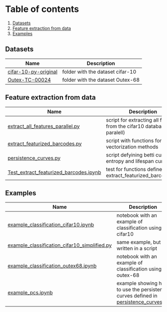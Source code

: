 # Table of contents
1. [Datasets](#datasets)
2. [Feature extraction from data](#feature-extraction-from-data)
3. [Examples](#examples)

## Datasets

| Name | Description  |
|----------------------------------------------------------------------------------------------------------|----------------------------------|
|[cifar-10-py-original](https://github.com/Cimagroup/vectorisation-maps/tree/master/cifar-10-py-original) |folder with the dataset cifar-10 |
|[Outex-TC-00024](https://github.com/Cimagroup/vectorisation-maps/tree/master/Outex-TC-00024)             | folder with the dataset Outex-68 | |[fashion_mnist](https://github.com/Cimagroup/vectorisation-maps/tree/master/fashion_mnist)             | folder with the dataset fashion_mnist |


## Feature extraction from data

| Name | Description  |
|----------------------------------------------------------------------------------------------------------|----------------------------------|
|[extract_all_features_parallel.py](https://github.com/Cimagroup/vectorisation-maps/blob/master/extract_all_features_parallel.py) | script for extracting all features from the cifar10 database (in paralell) |
|[extract_featurized_barcodes.py](https://github.com/Cimagroup/vectorisation-maps/blob/master/extract_featurized_barcodes.py) | script with functions for all vectorization methods |
|[persistence_curves.py](https://github.com/Cimagroup/vectorisation-maps/blob/master/persistence_curves.py)| script defyining betti curve, entropy and lifespan curve|
|[Test_extract_featurized_barcodes.ipynb](https://github.com/Cimagroup/vectorisation-maps/blob/master/Test_extract_featurized_barcodes.ipynb)|test for functions defined in extract_featurized_barcodes.py|

## Examples
| Name | Description  |
|----------------------------------------------------------------------------------------------------------|----------------------------------|
| [example_classification_cifar10.ipynb](https://github.com/Cimagroup/vectorisation-maps/blob/master/example_classification_cifar10.ipynb)  |   notebook with an example of classification using cifar10                                |
|  [example_classification_cifar10_simplified.py](https://github.com/Cimagroup/vectorisation-maps/blob/master/example_classification_cifar10_simplified.py)      |   same example, but written in a script|
|[example_classification_outex68.ipynb](https://github.com/Cimagroup/vectorisation-maps/blob/master/example_classification_outex68.ipynb)|notebook with an example of classification using outex-68|
|[example_pcs.ipynb](https://github.com/Cimagroup/vectorisation-maps/blob/master/example_pcs.ipynb)|example showing how to use the persistence curves defined in [persistence_curves.py](https://github.com/Cimagroup/vectorisation-maps/blob/master/persistence_curves.py)|


